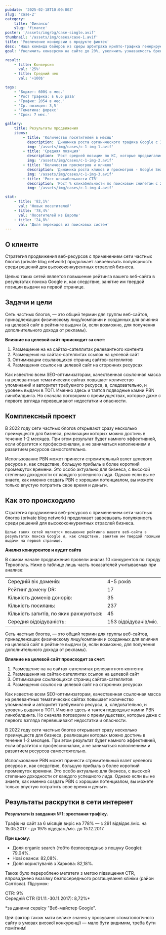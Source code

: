 ```yaml
---
pubdate: '2025-02-18T10:00:00Z'
slug: 'case-2'
category:
    title: 'Финансы'
    slug: 'finance'
poster: '/assets/img/bg/case-single.avif'
thumbnail: '/assets/img/cases/case-1.avif'
title: 'Увелечение конверсии в продукте финтех'
desc: 'Наша команда байеров из сферы арбитража крипто-трафика генерирует лиды для криптобирж и блокчейн-проектов из поисковой выдачи.'
goal: 'Увеличить конверсию на сайте до 20%, увеличить узнаваемость бренда'

result:
    - title: Конверсия
      val: '25%'
    - title: Средний чек
      val: '+100$'

tags:
    - 'Бюджет: 600$ в мес.'
    - 'Рост трафика: в 6,6 раза'
    - 'Трафик: 2054 в мес.'
    - 'Ср. позиция: 3,5'
    - 'Тематика: форекс'
    - 'Срок: 7 мес.'

gallery:
    title: Результаты продвижения
    items:
        - title: 'Количество посетителей в месяц'
          description: 'Динамика роста органического трафика Google с 312 до 2054 посетителей в месяц'
          img: '/assets/img/cases/c-1-img-1.avif'
        - title: 'Средняя позиция'
          description: 'Рост средней позиции по КС, которые продвигались (на конец SEO – сер. позиция 3,5)'
          img: '/assets/img/cases/c-1-img-2.avif'
        - title: 'Количество просмотров и кликов'
          description: 'Динамика роста кликов и просмотров - Google Search Console'
          img: '/assets/img/cases/c-1-img-3.avif'
        - title: 'Рост кликабельности CTR'
          description: 'Рост % кликабельности по поисковым снипетам с 2% до 3,9%'
          img: '/assets/img/cases/c-1-img-4.avif'

stat:
    - title: '82,1%'
      val: 'Новых посетителей'
    - title: '78,4%'
      val: 'Посетителей из Европы'
    - title: '24,8%'
      val: 'Доля переходов из поисковых систем'
---
```


## О клиенте

<div>

Стратегия продвижения веб-ресурсов с применением сети частных блогов (private blog network) продолжает завоевывать популярность среди решений для высококонкурентных отраслей бизнеса.

Целью таких сетей является повышение рейтинга вашего веб-сайта в результатах поиска Google и, как следствие, занятие им твердой позиции выдачи на первой странице.

</div>

## Задачи и цели

<div>

Сеть частных блогов, — это общий термин для группы веб-сайтов, принадлежащих физическому лицу/компании и созданных для влияния на целевой сайт в рейтинге выдачи (и, если возможно, для получения дополнительного дохода от рекламы).

**Влияние на целевой сайт происходит за счет:**

1. Размещение на на сайтах-сателлитах релевантного контента
2. Размещения на сайтах-сателлитах ссылок на целевой сайт
3. Оптимизации ссылающихся страниц сайтов-сателлитов
4. Размещения ссылок на целевой сайт на сторонних ресурсах

Как известно всем SEO-оптимизаторам, качественная ссылочная масса на релевантных тематических сайтах повышает количество упоминаний и авторитет требуемого ресурса, а, следовательно, и уровень выдачи в ТОП. Именно здесь и таятся подводные камни PBN линкбилдинга. Но сначала поговорим о преимуществах, которые даже с первого взгляда перевешивают недостатки и опасности.

</div>

## Комплексный проект

<div>

В 2022 году сети частных блогов открывают сразу несколько преимуществ для бизнеса, реализации которых можно достичь в течение 1-2 месяцев. При этом результат будет намного эффективней, если обратится к профессионалам, а не заниматься наполнением и развитием ресурсов самостоятельно.

Использование PBN может принести стремительный взлет целевого ресурса и, как следствие, большую прибыль в более короткий промежуток времени. Это особо актуально для бизнеса, с высокой степенью доходности от каждого успешного лида.
Однако если вы не знаете, как именно создать PBN с хорошим потенциалом, вы можете только впустую потратить свое время и деньги.

</div>

<Gallery client:only items={galleryItems} title="Результаты продвижения"/>

## Как это происходило

<div>
    Стратегия продвижения веб-ресурсов с применением сети частных блогов (private blog network) продолжает завоевывать популярность среди решений для высококонкурентных отраслей бизнеса.

    Целью таких сетей является повышение рейтинга вашего веб-сайта в результатах поиска Google и, как следствие, занятие им твердой позиции выдачи на первой странице.

**Анализ конкурентов и аудит сайта**

В самом начале продвижения провели анализ 10 конкурентов по городу Тернополь. Ниже в таблице лишь часть показателей учитываемых при анализе:

|                                        |                       |
| -------------------------------------- | --------------------- |
| Середній вік доменів:                  | 4-5 років             |
| Рейтинг домену DR:                     | 17                    |
| Кількість доменів донорів:             | 35                    |
| Кількість посилань:                    | 237                   |
| Кількість запитів, по яких ранжуються: | 45                    |
| Середня відвідуваність:                | 153 відвідувачів/міс. |

Сеть частных блогов, — это общий термин для группы веб-сайтов, принадлежащих физическому лицу/компании и созданных для влияния на целевой сайт в рейтинге выдачи (и, если возможно, для получения дополнительного дохода от рекламы).

**Влияние на целевой сайт происходит за счет:**

1. Размещение на на сайтах-сателлитах релевантного контента
2. Размещения на сайтах-сателлитах ссылок на целевой сайт
3. Оптимизации ссылающихся страниц сайтов-сателлитов
4. Размещения ссылок на целевой сайт на сторонних ресурсах

Как известно всем SEO-оптимизаторам, качественная ссылочная масса на релевантных тематических сайтах повышает количество упоминаний и авторитет требуемого ресурса, а, следовательно, и уровень выдачи в ТОП. Именно здесь и таятся подводные камни PBN линкбилдинга. Но сначала поговорим о преимуществах, которые даже с первого взгляда перевешивают недостатки и опасности.

В 2022 году сети частных блогов открывают сразу несколько преимуществ для бизнеса, реализации которых можно достичь в течение 1-2 месяцев. При этом результат будет намного эффективней, если обратится к профессионалам, а не заниматься наполнением и развитием ресурсов самостоятельно.

Использование PBN может принести стремительный взлет целевого ресурса и, как следствие, большую прибыль в более короткий промежуток времени. Это особо актуально для бизнеса, с высокой степенью доходности от каждого успешного лида.
Однако если вы не знаете, как именно создать PBN с хорошим потенциалом, вы можете только впустую потратить свое время и деньги.

</div>

## Результаты раскрутки в сети интернет

<div>

**Результати із завдання №1: зростання трафіку.**

Трафік на сайт за 6 місяців виріс на 778% — з 291 відвідає./міс. на 15.05.2017 - до 1975 відвідає./міс. до 15.12.2017.

**При цьому:**

-   Доля оrganic search (тобто безпосередньо з пошуку Google): 79,04%.
-   Нові сеанси: 82,08%.
-   Доля користувачів з Харкова: 82,18%.

<Stat client:only data={stat} />

Також було перероблено метатеги з метою підвищення CTR, впроваджено вказівку безпосереднього розташування клініки (район Салтівка). Підсумок:

<div class="box">
    <div class="box__container">
        <div class="box__val">CTR: 9%</div>
        <div class="box__body">Середній CTR (01.11.-30.11.2017): 8,72%*</div>
    </div>
</div>

\*за даними сервісу "Веб-майстер Google".

Цей фактор також мати велике знання у просуванні стоматологічного сайту в умовах високої конкуренції — мало бути видимим, треба бути помітним!

</div>
